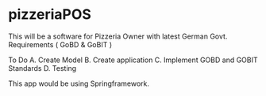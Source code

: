 # pizzeriaPOS
This will be a software for Pizzeria Owner with latest German Govt. Requirements ( GoBD &amp; GoBIT ) 

To Do
A. Create Model
B. Create application
C. Implement GOBD and GOBIT Standards
D. Testing

This app would be using Springframework.